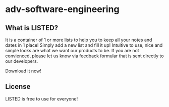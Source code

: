 # adv-software-engineering

## What is LISTED?

It is a container of 1 or more lists to help you to keep all your notes and dates in 1 place! 
Simply add a new list and fill it up! Intuitive to use, nice and simple looks are what we want our products to be. 
If you are not convienced, please let us know via feedback formular that is sent directly to our developers.

Download it now!

## License

LISTED is free to use for everyone!
